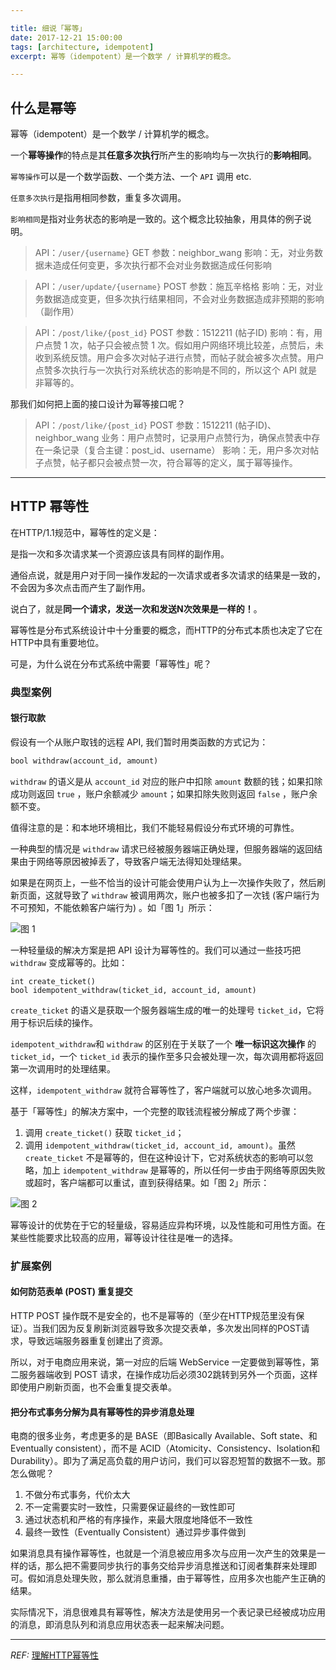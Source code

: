 ```yaml
---

title: 细说「幂等」
date: 2017-12-21 15:00:00
tags: [architecture, idempotent]
excerpt: 幂等（idempotent）是一个数学 / 计算机学的概念。

---
```


## 什么是幂等

幂等（idempotent）是一个数学 / 计算机学的概念。

一个**幂等操作**的特点是其**任意多次执行**所产生的影响均与一次执行的**影响相同**。

`幂等操作`可以是一个数学函数、一个类方法、一个 `API` 调用 etc.

`任意多次执行`是指用相同参数，重复多次调用。

`影响相同`是指对业务状态的影响是一致的。这个概念比较抽象，用具体的例子说明。

<!-- more -->

> API：`/user/{username}` GET
> 参数：neighbor_wang
> 影响：无，对业务数据未造成任何变更，多次执行都不会对业务数据造成任何影响

> API：`/user/update/{username}` POST
> 参数：施瓦辛格格
> 影响：无，对业务数据造成变更，但多次执行结果相同，不会对业务数据造成非预期的影响（副作用）

> API：`/post/like/{post_id}` POST
> 参数：1512211 (帖子ID)
> 影响：有，用户点赞 1 次，帖子只会被点赞 1 次。假如用户网络环境比较差，点赞后，未收到系统反馈。用户会多次对帖子进行点赞，而帖子就会被多次点赞。用户点赞多次执行与一次执行对系统状态的影响是不同的，所以这个 API 就是非幂等的。

那我们如何把上面的接口设计为幂等接口呢？

> API：`/post/like/{post_id}` POST
> 参数：1512211 (帖子ID)、neighbor_wang
> 业务：用户点赞时，记录用户点赞行为，确保点赞表中存在一条记录（复合主键：post_id、username）
> 影响：无，用户多次对帖子点赞，帖子都只会被点赞一次，符合幂等的定义，属于幂等操作。

---


## HTTP 幂等性

在HTTP/1.1规范中，幂等性的定义是：

是指一次和多次请求某一个资源应该具有同样的副作用。

通俗点说，就是用户对于同一操作发起的一次请求或者多次请求的结果是一致的，不会因为多次点击而产生了副作用。

说白了，就是**同一个请求，发送一次和发送N次效果是一样的！**。

幂等性是分布式系统设计中十分重要的概念，而HTTP的分布式本质也决定了它在HTTP中具有重要地位。

可是，为什么说在分布式系统中需要「幂等性」呢？

### 典型案例

#### 银行取款

假设有一个从账户取钱的远程 API, 我们暂时用类函数的方式记为： 

```p
bool withdraw(account_id, amount)
```

`withdraw` 的语义是从 `account_id` 对应的账户中扣除 `amount` 数额的钱；如果扣除成功则返回 `true` ，账户余额减少 `amount`；如果扣除失败则返回 `false` ，账户余额不变。

值得注意的是：和本地环境相比，我们不能轻易假设分布式环境的可靠性。

一种典型的情况是 `withdraw` 请求已经被服务器端正确处理，但服务器端的返回结果由于网络等原因被掉丢了，导致客户端无法得知处理结果。

如果是在网页上，一些不恰当的设计可能会使用户认为上一次操作失败了，然后刷新页面，这就导致了 `withdraw` 被调用两次，账户也被多扣了一次钱 (客户端行为不可预知，不能依赖客户端行为) 。如「图 1」所示：

![图 1](http://h.img.siblings.top/idempotent_img1.png)

一种轻量级的解决方案是把 API 设计为幂等性的。我们可以通过一些技巧把 `withdraw` 变成幂等的。比如：

```
int create_ticket() 
bool idempotent_withdraw(ticket_id, account_id, amount)
```

`create_ticket` 的语义是获取一个服务器端生成的唯一的处理号 `ticket_id`，它将用于标识后续的操作。

`idempotent_withdraw`和 `withdraw` 的区别在于关联了一个 **唯一标识这次操作** 的 `ticket_id`，一个 `ticket_id` 表示的操作至多只会被处理一次，每次调用都将返回第一次调用时的处理结果。

这样，`idempotent_withdraw` 就符合幂等性了，客户端就可以放心地多次调用。

基于「幂等性」的解决方案中，一个完整的取钱流程被分解成了两个步骤：

1. 调用 `create_ticket()` 获取 `ticket_id`；
2. 调用 `idempotent_withdraw(ticket_id, account_id, amount)`。虽然 `create_ticket` 不是幂等的，但在这种设计下，它对系统状态的影响可以忽略，加上 `idempotent_withdraw` 是幂等的，所以任何一步由于网络等原因失败或超时，客户端都可以重试，直到获得结果。如「图 2」所示：

![图 2 ](http://h.img.siblings.top/idempotent_img2.png)

幂等设计的优势在于它的轻量级，容易适应异构环境，以及性能和可用性方面。在某些性能要求比较高的应用，幂等设计往往是唯一的选择。

### 扩展案例

#### 如何防范表单 (POST) 重复提交

HTTP POST 操作既不是安全的，也不是幂等的（至少在HTTP规范里没有保证）。当我们因为反复刷新浏览器导致多次提交表单，多次发出同样的POST请求，导致远端服务器重复创建出了资源。

所以，对于电商应用来说，第一对应的后端 WebService 一定要做到幂等性，第二服务器端收到 POST 请求，在操作成功后必须302跳转到另外一个页面，这样即使用户刷新页面，也不会重复提交表单。

#### 把分布式事务分解为具有幂等性的异步消息处理

电商的很多业务，考虑更多的是 BASE（即Basically Available、Soft state、和Eventually consistent），而不是 ACID（Atomicity、Consistency、Isolation和 Durability）。即为了满足高负载的用户访问，我们可以容忍短暂的数据不一致。那怎么做呢？

1. 不做分布式事务，代价太大
2. 不一定需要实时一致性，只需要保证最终的一致性即可
3. 通过状态机和严格的有序操作，来最大限度地降低不一致性
4. 最终一致性（Eventually Consistent）通过异步事件做到

如果消息具有操作幂等性，也就是一个消息被应用多次与应用一次产生的效果是一样的话，那么把不需要同步执行的事务交给异步消息推送和订阅者集群来处理即可。假如消息处理失败，那么就消息重播，由于幂等性，应用多次也能产生正确的结果。

实际情况下，消息很难具有幂等性，解决方法是使用另一个表记录已经被成功应用的消息，即消息队列和消息应用状态表一起来解决问题。

---

*REF:* [理解HTTP幂等性](http://www.cnblogs.com/weidagang2046/archive/2011/06/04/idempotence.html)
